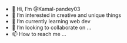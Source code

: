- 👋 Hi, I’m @Kamal-pandey03
- 👀 I’m interested in creative and unique things
- 🌱 I’m currently learning web dev
- 💞️ I’m looking to collaborate on ...
- 📫 How to reach me ...

<!---
Kamal-pandey03/Kamal-pandey03 is a ✨ special ✨ repository because its `README.md` (this file) appears on your GitHub profile.
You can click the Preview link to take a look at your changes.
--->
